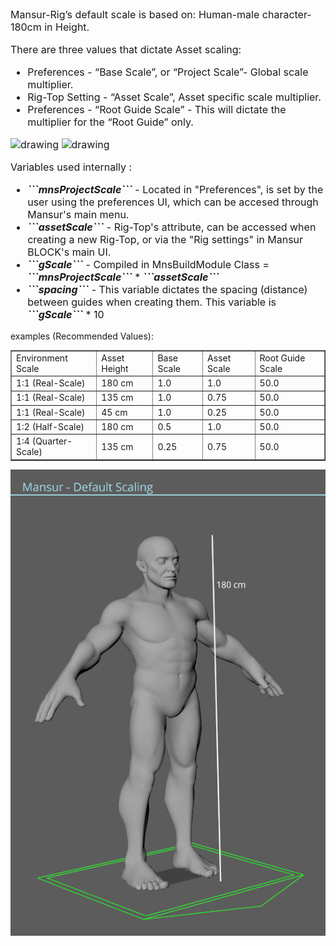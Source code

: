 <font size = 3>
Mansur-Rig’s default scale is based on: Human-male character- 180cm in Height.

There are three values that dictate Asset scaling:
<ul>
	<li>Preferences - “Base Scale”, or “Project Scale”- Global scale multiplier.</li>
	<li>Rig-Top Setting - “Asset Scale”, Asset specific scale multiplier.</li>
	<li>Preferences - “Root Guide Scale” - This will dictate the multiplier for the “Root Guide” only.</li>
</ul>

![drawing](../images/scaling/scalingB.png) 
![drawing](../images/scaling/scalingC.png) 

Variables used internally :
<ul>
	<li><b><i>```mnsProjectScale```</i></b> - Located in "Preferences", is set by the user using the preferences UI, which can be accesed through Mansur's main menu.</li>
	<li><b><i>```assetScale```</i></b> - Rig-Top's attribute, can be accessed when creating a new Rig-Top, or via the "Rig settings" in Mansur BLOCK's main UI.</li>
	<li><b><i>```gScale```</i></b> - Compiled in MnsBuildModule Class = <i><b>```mnsProjectScale```</b></i> * <b><i>```assetScale```</i></b></li>
	<li><b><i>```spacing```</i></b> - This variable dictates the spacing (distance) between guides when creating them. This variable is <b><i>```gScale```</i></b> * 10</li>
</ul>

</font>


examples (Recommended Values):
<table border = 1>
	<tr background color>
		<td>Environment Scale</td>
		<td>Asset Height</td>
		<td>Base Scale</td>
		<td>Asset Scale</td>
		<td>Root Guide Scale</td>
	</tr>
	<tr>
		<td>1:1 (Real-Scale)</td>
		<td>180 cm</td>
		<td>1.0</td>
		<td>1.0</td>
		<td>50.0</td>
	</tr>
	<tr>
		<td>1:1 (Real-Scale)</td>
		<td>135 cm</td>
		<td>1.0</td>
		<td>0.75</td>
		<td>50.0</td>
	</tr>
	<tr>
		<td>1:1 (Real-Scale)</td>
		<td>45 cm</td>
		<td>1.0</td>
		<td>0.25</td>
		<td>50.0</td>
	</tr>
	<tr>
		<td>1:2 (Half-Scale)</td>
		<td>180 cm</td>
		<td>0.5</td>
		<td>1.0</td>
		<td>50.0</td>
	</tr>
	<tr>
		<td>1:4 (Quarter-Scale)</td>
		<td>135 cm</td>
		<td>0.25</td>
		<td>0.75</td>
		<td>50.0</td>
	</tr>
</table>



![drawing](images/guides/scaling/scalingA.png) 
